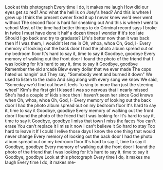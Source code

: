 Look at this photograph
Every time I do, it makes me laugh
How did our eyes get so red?
And what the hell is on Joey's head?
And this is where I grew up
I think the present owner fixed it up
I never knew we'd ever went without
The second floor is hard for sneaking out
And this is where I went to school
Most of the time had better things to do
Criminal record says I broke in twice
I must have done it half a dozen times
I wonder if it's too late
Should I go back and try to graduate?
Life's better now than it was back then
If I was them, I wouldn't let me in
Oh, whoa, whoa
Oh, God, I-
Every memory of looking out the back door
I had the photo album spread out on my bedroom floor
It's hard to say it, time to say it
Goodbye, goodbye
Every memory of walking out the front door
I found the photo of the friend that I was looking for
It's hard to say it, time to say it
Goodbye, goodbye
Remember the old arcade
Blew every dollar that we ever made
The cops hated us hangin' out
They say, "Somebody went and burned it down"
We used to listen to the radio
And sing along with every song we know
We said, "Someday we'd find out how it feels
To sing to more than just the steering wheel"
Kim's the first girl I kissed
I was so nervous that I nearly missed
She's had a couple of kids since then
I haven't seen her since God knows when
Oh, whoa, whoa
Oh, God, I-
Every memory of looking out the back door
I had the photo album spread out on my bedroom floor
It's hard to say it, time to say it
Goodbye, goodbye
Every memory of walking out the front door
I found the photo of the friend that I was looking for
It's hard to say it, time to say it
Goodbye, goodbye
I miss that town
I miss the faces
You can't erase
You can't replace it
I miss it now
I can't believe it
So hard to stay
Too hard to leave it
If I could I relive those days
I know the one thing that would never change
Every memory of looking out the back door
I had the photo album spread out on my bedroom floor
It's hard to say it, time to say it
Goodbye, goodbye
Every memory of walking out the front door
I found the photo of the friend that I was looking for
It's hard to say it, time to say it
Goodbye, goodbye
Look at this photograph
Every time I do, it makes me laugh
Every time I do, it makes me-
